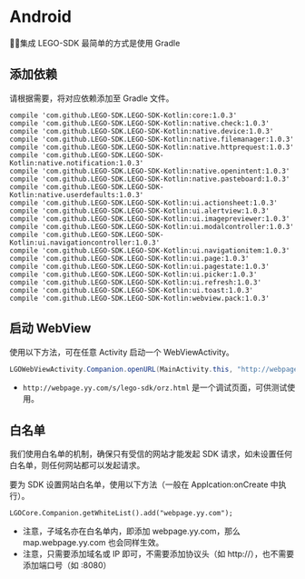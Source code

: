 # Android

集成 LEGO-SDK 最简单的方式是使用 Gradle

## 添加依赖

请根据需要，将对应依赖添加至 Gradle 文件。

```
compile 'com.github.LEGO-SDK.LEGO-SDK-Kotlin:core:1.0.3'
compile 'com.github.LEGO-SDK.LEGO-SDK-Kotlin:native.check:1.0.3'
compile 'com.github.LEGO-SDK.LEGO-SDK-Kotlin:native.device:1.0.3'
compile 'com.github.LEGO-SDK.LEGO-SDK-Kotlin:native.filemanager:1.0.3'
compile 'com.github.LEGO-SDK.LEGO-SDK-Kotlin:native.httprequest:1.0.3'
compile 'com.github.LEGO-SDK.LEGO-SDK-Kotlin:native.notification:1.0.3'
compile 'com.github.LEGO-SDK.LEGO-SDK-Kotlin:native.openintent:1.0.3'
compile 'com.github.LEGO-SDK.LEGO-SDK-Kotlin:native.pasteboard:1.0.3'
compile 'com.github.LEGO-SDK.LEGO-SDK-Kotlin:native.userdefaults:1.0.3'
compile 'com.github.LEGO-SDK.LEGO-SDK-Kotlin:ui.actionsheet:1.0.3'
compile 'com.github.LEGO-SDK.LEGO-SDK-Kotlin:ui.alertview:1.0.3'
compile 'com.github.LEGO-SDK.LEGO-SDK-Kotlin:ui.imagepreviewer:1.0.3'
compile 'com.github.LEGO-SDK.LEGO-SDK-Kotlin:ui.modalcontroller:1.0.3'
compile 'com.github.LEGO-SDK.LEGO-SDK-Kotlin:ui.navigationcontroller:1.0.3'
compile 'com.github.LEGO-SDK.LEGO-SDK-Kotlin:ui.navigationitem:1.0.3'
compile 'com.github.LEGO-SDK.LEGO-SDK-Kotlin:ui.page:1.0.3'
compile 'com.github.LEGO-SDK.LEGO-SDK-Kotlin:ui.pagestate:1.0.3'
compile 'com.github.LEGO-SDK.LEGO-SDK-Kotlin:ui.picker:1.0.3'
compile 'com.github.LEGO-SDK.LEGO-SDK-Kotlin:ui.refresh:1.0.3'
compile 'com.github.LEGO-SDK.LEGO-SDK-Kotlin:ui.toast:1.0.3'
compile 'com.github.LEGO-SDK.LEGO-SDK-Kotlin:webview.pack:1.0.3'
```

## 启动 WebView

使用以下方法，可在任意 Activity 启动一个 WebViewActivity。

```java
LGOWebViewActivity.Companion.openURL(MainActivity.this, "http://webpage.yy.com/s/lego-sdk/orz.html");
```

* ```http://webpage.yy.com/s/lego-sdk/orz.html``` 是一个调试页面，可供测试使用。

## 白名单

我们使用白名单的机制，确保只有受信的网站才能发起 SDK 请求，如未设置任何白名单，则任何网站都可以发起请求。

要为 SDK 设置网站白名单，使用以下方法（一般在 Applcation:onCreate 中执行）。

```
LGOCore.Companion.getWhiteList().add("webpage.yy.com");
```

* 注意，子域名亦在白名单内，即添加 webpage.yy.com，那么 map.webpage.yy.com 也会同样生效。
* 注意，只需要添加域名或 IP 即可，不需要添加协议头（如 http://），也不需要添加端口号（如 :8080）
